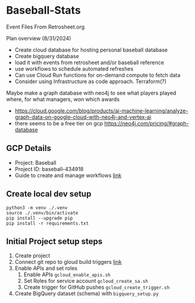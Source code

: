 # Baseball-Stats
Event Files From Retrosheet.org

Plan overview (8/31/2024)
- Create cloud database for hosting personal baseball database
- Create bigquery database
- load it with events from retrosheet and/or baseball reference
- use workflows to schedule automated refreshes
- Can use Cloud Run functions for on-demand compute to fetch data
- Consider using Infrastructure as code approach. Terraform(?)

Maybe make a graph database with neo4j to see what players played where, for what managers, won which awards
- https://cloud.google.com/blog/products/ai-machine-learning/analyze-graph-data-on-google-cloud-with-neo4j-and-vertex-ai
- there seems to be a free tier on gcp https://neo4j.com/pricing/#graph-database

## GCP Details
- Project: Baseball
- Project ID: baseball-434918
- Guide to create and manage workflows [link](https://cloud.google.com/workflows/docs/creating-updating-workflow)


## Create local dev setup
```
python3 -m venv ./.venv
source ./.venv/bin/activate
pip install --upgrade pip
pip install -r requirements.txt
```

## Initial Project setup steps
1. Create project
2. Connect git repo to gloud build triggers [link](https://cloud.google.com/build/docs/automating-builds/create-manage-triggers)
3. Enable APIs and set roles
   1. Enable APIs `gcloud_enable_apis.sh`
   2. Set Roles for service account `gcloud_create_sa.sh`
   3. Create trigger for GitHub pushes `gcloud_create_trigger.sh`
4. Create BigQuery dataset (schema) with `bigquery_setup.py`
